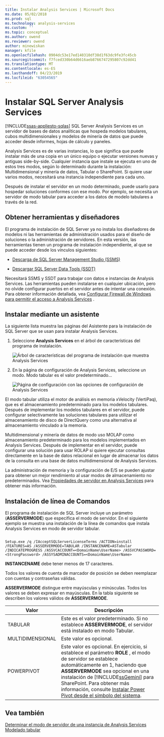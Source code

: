 ```yaml
---
title: Instalar Analysis Services | Microsoft Docs
ms.date: 05/02/2018
ms.prod: sql
ms.technology: analysis-services
ms.custom: ''
ms.topic: conceptual
ms.author: owend
ms.reviewer: owend
author: minewiskan
manager: kfile
ms.openlocfilehash: 0904dc53e17ed140310df38d1f63dc9fe3fc45cb
ms.sourcegitcommit: f7fced330b64d6616aeb8766747295807c92dd41
ms.translationtype: MT
ms.contentlocale: es-ES
ms.lasthandoff: 04/23/2019
ms.locfileid: "63054565"
---
```

# <a name="install-sql-server-analysis-services"></a>Instalar SQL Server Analysis Services
[!INCLUDE[ssas-appliesto-sqlas](../../../includes/ssas-appliesto-sqlas.md)]
  SQL Server Analysis Services es un servidor de bases de datos analíticas que hospeda modelos tabulares, cubos multidimensionales y modelos de minería de datos que puede acceder desde informes, hojas de cálculo y paneles.  
  
 Analysis Services es de varias instancias, lo que significa que puede instalar más de una copia en un único equipo o ejecutar versiones nuevas y antiguas side-by-side. Cualquier instancia que instale se ejecuta en uno de estos tres modos, según lo determinado durante la instalación: Multidimensional y minería de datos, Tabular o SharePoint. Si quiere usar varios modos, necesitará una instancia independiente para cada uno.  
  
 Después de instalar el servidor en un modo determinado, puede usarlo para hospedar soluciones conformes con ese modo. Por ejemplo, se necesita un servidor de modo tabular para acceder a los datos de modelo tabulares a través de la red.  
  
## <a name="get-tools-and-designers"></a>Obtener herramientas y diseñadores  
 El programa de instalación de SQL Server ya no instala los diseñadores de modelos ni las herramientas de administración usados para el diseño de soluciones o la administración de servidores. En esta versión, las herramientas tienen un programa de instalación independiente, al que se puede acceder desde los vínculos siguientes:  
  
-   [Descarga de SQL Server Management Studio (SSMS)](../../../ssms/download-sql-server-management-studio-ssms.md)  
  
-   [Descargar SQL Server Data Tools (SSDT)](../../../ssdt/download-sql-server-data-tools-ssdt.md)  
  
 Necesitará SSMS y SSDT para trabajar con datos e instancias de Analysis Services. Las herramientas pueden instalarse en cualquier ubicación, pero no olvide configurar puertos en el servidor antes de intentar una conexión. Para obtener información detallada, vea [Configurar Firewall de Windows para permitir el acceso a Analysis Services](../../../analysis-services/instances/configure-the-windows-firewall-to-allow-analysis-services-access.md) .  
  
## <a name="install-using-a-wizard"></a>Instalar mediante un asistente  
 La siguiente lista muestra las páginas del Asistente para la instalación de SQL Server que se usan para instalar Analysis Services.  
  
1.  Seleccione **Analysis Services** en el árbol de características del programa de instalación.  
  
     ![Árbol de características del programa de instalación que muestra Analysis Services](../../../analysis-services/instances/install-windows/media/ssas-setupas.gif "árbol de características del programa de instalación que muestra Analysis Services")  
  
2.  En la página de configuración de Analysis Services, seleccione un modo. Modo tabular es el valor predeterminado...  
  
     ![Página de configuración con las opciones de configuración de Analysis Services](../../../analysis-services/instances/install-windows/media/ssas-setupasconfig.png "página de configuración con las opciones de configuración de Analysis Services")  
  
  El modo tabular utiliza el motor de análisis en memoria xVelocity (VertiPaq), que es el almacenamiento predeterminado para los modelos tabulares. Después de implementar los modelos tabulares en el servidor, puede configurar selectivamente las soluciones tabulares para utilizar el almacenamiento de disco de DirectQuery como una alternativa al almacenamiento vinculado a la memoria.  
 
 Multidimensional y minería de datos de modo uso MOLAP como almacenamiento predeterminado para los modelos implementados en Analysis Services. Después de implementar en el servidor, puede configurar una solución para usar ROLAP si quiere ejecutar consultas directamente en la base de datos relacional en lugar de almacenar los datos de la consulta en una base de datos multidimensional de Analysis Services.  
  

  
 La administración de memoria y la configuración de E/S se pueden ajustar para obtener un mejor rendimiento al usar modos de almacenamiento no predeterminados. Vea [Propiedades de servidor en Analysis Services](../../../analysis-services/server-properties/server-properties-in-analysis-services.md) para obtener más información.  
  
## <a name="command-line-setup"></a>Instalación de línea de Comandos  
 El programa de instalación de SQL Server incluye un parámetro (**ASSERVERMODE**) que especifica el modo de servidor. En el siguiente ejemplo se muestra una instalación de la línea de comandos que instala Analysis Services en modo de servidor tabular.  
  
```  
  
Setup.exe /q /IAcceptSQLServerLicenseTerms /ACTION=install /FEATURES=AS /ASSERVERMODE=TABULAR /INSTANCENAME=ASTabular /INDICATEPROGRESS /ASSVCACCOUNT=<DomainName\UserName> /ASSVCPASSWORD=<StrongPassword> /ASSYSADMINACCOUNTS=<DomainName\UserName>   
```  
  
 **INSTANCENAME** debe tener menos de 17 caracteres.  
  
 Todos los valores de cuenta de marcador de posición se deben reemplazar con cuentas y contraseñas válidas.  
  
 **ASSERVERMODE** distingue entre mayúsculas y minúsculas.  Todos los valores se deben expresar en mayúsculas. En la tabla siguiente se describen los valores válidos de **ASSERVERMODE**.  
  
|Valor|Descripción|  
|-----------|-----------------|  
|TABULAR|Este es el valor predeterminado. Si no establece **ASSERVERMODE**, el servidor está instalado en modo Tabular.|
|MULTIDIMENSIONAL|Este valor es opcional.|  
|POWERPIVOT|Este valor es opcional. En ejercicio, si establece el parámetro **ROLE** , el modo de servidor se establece automáticamente en 1, haciendo que **ASSERVERMODE** sea opcional en una instalación de [!INCLUDE[ssGemini](../../../includes/ssgemini-md.md)] para SharePoint. Para obtener más información, consulte [Instalar Power Pivot desde el símbolo del sistema](http://msdn.microsoft.com/7f1f2b28-c9f5-49ad-934b-02f2fa6b9328).|  
  
  
## <a name="see-also"></a>Vea también  
 [Determinar el modo de servidor de una instancia de Analysis Services](../../../analysis-services/instances/determine-the-server-mode-of-an-analysis-services-instance.md)   
 [Modelado tabular](https://msdn.microsoft.com/library/hh212945(v=sql.110).aspx)  
  
  
